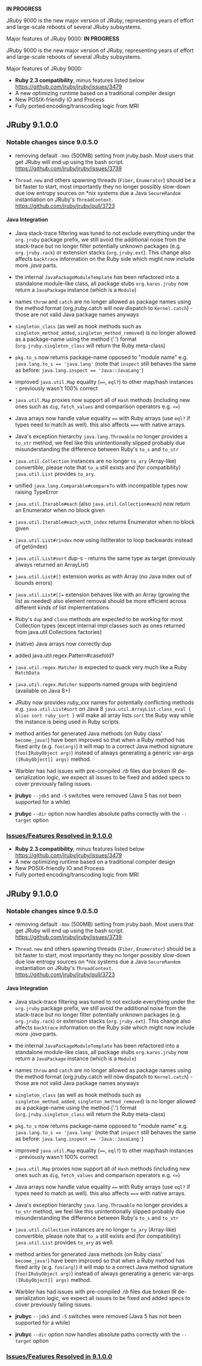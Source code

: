 **IN PROGRESS**

JRuby 9000 is the new major version of JRuby, representing years of effort and large-scale reboots of several JRuby subsystems.

Major features of JRuby 9000:
**IN PROGRESS**

JRuby 9000 is the new major version of JRuby, representing years of effort and large-scale reboots of several JRuby subsystems.

Major features of JRuby 9000:

* **Ruby 2.3 compatibility**, minus features listed below https://github.com/jruby/jruby/issues/3479
* A new optimizing runtime based on a traditional compiler design
* New POSIX-friendly IO and Process
* Fully ported encoding/transcoding logic from MRI

## JRuby 9.1.0.0

<!-- Ruby 2.2/2.3 features yet to be implemented: -->

### Notable changes since 9.0.5.0

* removing default `-Xmx` (500MB) setting from jruby.bash. Most users that get JRuby will end up using the bash script. https://github.com/jruby/jruby/issues/3739

* `Thread.new` and others spawning threads (`Fiber`, `Enumerator`) should be a bit faster to start, most importantly they no longer possibly slow-down due low entropy sources on *nix systems due a Java `SecureRandom` instantiation on JRuby's `ThreadContext`. https://github.com/jruby/jruby/pull/3723

#### Java Integration

* Java stack-trace filtering was tuned to not exclude everything under the `org.jruby` package prefix, we still avoid the additional noise from the stack-trace but no longer filter potentially unknown packages (e.g. `org.jruby.rack`) or extension stacks (`org.jruby.ext`). This change also affects `backtrace` information on the Ruby side which might now include more *.java* parts.

* the internal `JavaPackageModuleTemplate` has been refactored into a standalone module-like class, all package stubs `org.kares.jruby` now return a `JavaPackage` instance (which is a `Module`)

* names `throw` and `catch` are no longer allowed as package names using the method format (org.jruby.catch will now dispatch to `Kernel.catch`) - those are not valid Java package names anyways

* `singleton_class` (as well as hook methods such as `singleton_method_added`, `singleton_method_removed`) is no longer allowed as a package-name using the method ('.') format (`org.jruby.singleton_class` will return the Ruby meta-class)

* `pkg.to_s` now returns package-name opposed to "module name" e.g. `java.lang.to_s == 'java.lang'` (note that `inspect` still behaves the same as before: `java.lang.inspect == 'Java::JavaLang'`)

* improved `java.util.Map` equality (`==`, `eql?`) to other map/hash instances - previously wasn't 100% correct

* `java.util.Map` proxies now support all of `Hash` methods (including new ones such as `dig`, `fetch_values` and comparison operators e.g. `<=`)

* Java arrays now handle value equality `==` with Ruby arrays (use `eql?` if types need to match as well). this also affects `===` with native arrays.

* Java's exception hierarchy `java.lang.Throwable` no longer provides a `to_str` method, we feel like this unintentionally slipped probably due misunderstanding the difference between Ruby's `to_s` and `to_str`

* `java.util.Collection` instances are no longer `to_ary` (Array-like) convertible, please note that `to_a` still exists and (for compatibility) `java.util.List` provides `to_ary`.

* unified `java.lang.Comparable#compareTo` with incompatible types now raising TypeError

* `java.util.Iterable#each` (also `java.util.Collection#each`) now return an Enumerator when no block given

* `java.util.Iterable#each_with_index` returns Enumerator when no block given

* `java.util.List#rindex` now using listIterator to loop backwards instead of get(index)

* `java.util.List#sort` dup-s - returns the same type as target (previously always returned an ArrayList)

* `java.util.List#[]` extension works as with Array (no Java index out of bounds errors)

* `java.util.List#[]=` extension behaves like with an Array (growing the list as needed)
  also element removal should be more efficient across different kinds of list implementations

* Ruby's `dup` and `clone` methods are expected to be working for most Collection types
  (except internal impl classes such as ones returned from java.util.Collections factories)

* (native) Java arrays now correctly dup

* added java.util.regex.Pattern#casefold?

* `java.util.regex.Matcher` is expected to quack very much like a Ruby `MatchData`

* `java.util.regex.Matcher` supports named groups with begin/end (available on Java 8+)

* JRuby now provides *ruby_xxx* names for potentially conflicting methods e.g. `java.util.List#sort` on Java 8
  `java.util.ArrayList.class_eval { alias sort ruby_sort }` will make all array lists `sort` the Ruby way while the instance is being used in Ruby scripts.

* method arities for generated Java methods (on Ruby class' `become_java!`) have been improved so that when a Ruby method has fixed arity (e.g. `foo(arg)`) it will map to a correct Java method signature (`foo(IRubyObject arg)`) instead of always generating a generic var-args `(IRubyObject[] args)` method.

* Warbler has had issues with pre-compiled *.rb* files due broken IR de-serialization logic, we expect all issues to be fixed and added specs to cover previously failing issues.

* **jrubyc** `--jdk5` and `-5` switches were removed (Java 5 has not been supported for a while)

* **jrubyc** `--dir` option now handles absolute paths correctly with the `--target` option

### [Issues/Features Resolved in 9.1.0.0](https://github.com/jruby/jruby/issues?q=milestone%3A%22JRuby+9.1.0.0%22+is%3Aclosed)
* **Ruby 2.3 compatibility**, minus features listed below https://github.com/jruby/jruby/issues/3479
* A new optimizing runtime based on a traditional compiler design
* New POSIX-friendly IO and Process
* Fully ported encoding/transcoding logic from MRI

## JRuby 9.1.0.0

<!-- Ruby 2.2/2.3 features yet to be implemented: -->

### Notable changes since 9.0.5.0

* removing default `-Xmx` (500MB) setting from jruby.bash. Most users that get JRuby will end up using the bash script. https://github.com/jruby/jruby/issues/3739

* `Thread.new` and others spawning threads (`Fiber`, `Enumerator`) should be a bit faster to start, most importantly they no longer possibly slow-down due low entropy sources on *nix systems due a Java `SecureRandom` instantiation on JRuby's `ThreadContext`. https://github.com/jruby/jruby/pull/3723

#### Java Integration

* Java stack-trace filtering was tuned to not exclude everything under the `org.jruby` package prefix, we still avoid the additional noise from the stack-trace but no longer filter potentially unknown packages (e.g. `org.jruby.rack`) or extension stacks (`org.jruby.ext`). This change also affects `backtrace` information on the Ruby side which might now include more *.java* parts.

* the internal `JavaPackageModuleTemplate` has been refactored into a standalone module-like class, all package stubs `org.kares.jruby` now return a `JavaPackage` instance (which is a `Module`)

* names `throw` and `catch` are no longer allowed as package names using the method format (org.jruby.catch will now dispatch to `Kernel.catch`) - those are not valid Java package names anyways

* `singleton_class` (as well as hook methods such as `singleton_method_added`, `singleton_method_removed`) is no longer allowed as a package-name using the method ('.') format (`org.jruby.singleton_class` will return the Ruby meta-class)

* `pkg.to_s` now returns package-name opposed to "module name" e.g. `java.lang.to_s == 'java.lang'` (note that `inspect` still behaves the same as before: `java.lang.inspect == 'Java::JavaLang'`)

* improved `java.util.Map` equality (`==`, `eql?`) to other map/hash instances - previously wasn't 100% correct

* `java.util.Map` proxies now support all of `Hash` methods (including new ones such as `dig`, `fetch_values` and comparison operators e.g. `<=`)

* Java arrays now handle value equality `==` with Ruby arrays (use `eql?` if types need to match as well). this also affects `===` with native arrays.

* Java's exception hierarchy `java.lang.Throwable` no longer provides a `to_str` method, we feel like this unintentionally slipped probably due misunderstanding the difference between Ruby's `to_s` and `to_str`

* `java.util.Collection` instances are no longer `to_ary` (Array-like) convertible, please note that `to_a` still exists and (for compatibility) `java.util.List` provides `to_ary` as well.

* method arities for generated Java methods (on Ruby class' `become_java!`) have been improved so that when a Ruby method has fixed arity (e.g. `foo(arg)`) it will map to a correct Java method signature (`foo(IRubyObject arg)`) instead of always generating a generic var-args `(IRubyObject[] args)` method.

* Warbler has had issues with pre-compiled *.rb* files due broken IR de-serialization logic, we expect all issues to be fixed and added specs to cover previously failing issues.

* **jrubyc** `--jdk5` and `-5` switches were removed (Java 5 has not been supported for a while)

* **jrubyc** `--dir` option now handles absolute paths correctly with the `--target` option

### [Issues/Features Resolved in 9.1.0.0](https://github.com/jruby/jruby/issues?q=milestone%3A%22JRuby+9.1.0.0%22+is%3Aclosed)